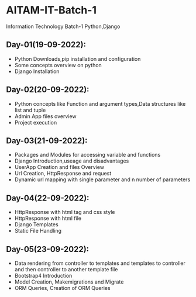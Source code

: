 # AITAM-IT-Batch-1
Information Technology Batch-1 Python,Django

## Day-01(19-09-2022):
  - Python Downloads,pip installation and configuration
  - Some concepts overview on python
  - Django Installation
  
## Day-02(20-09-2022):
  - Python concepts like Function and argument types,Data structures like list and tuple
  - Admin App files overview
  - Project execution

## Day-03(21-09-2022):
  - Packages and Modules for accessing variable and functions
  - Django Introduction,useage and disadvantages
  - UserApp Creation and files Overview
  - Url Creation, HttpResponse and request
  - Dynamic url mapping with single parameter and n number of parameters

## Day-04(22-09-2022):
  - HttpResponse with html tag and css style
  - HttpResponse with html file
  - Django Templates
  - Static File Handling

## Day-05(23-09-2022):
  - Data rendering from controller to templates and templates to controller and then controller to another template file
  - Bootstrap4 Introduction
  - Model Creation, Makemigrations and Migrate
  - ORM Queries, Creation of ORM Queries
